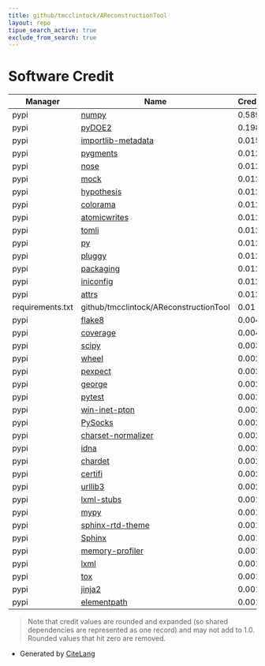 ```yaml
---
title: github/tmcclintock/AReconstructionTool
layout: repo
tipue_search_active: true
exclude_from_search: true
---
```

# Software Credit

|Manager|Name|Credit|
|-------|----|------|
|pypi|[numpy](https://www.numpy.org)|0.589|
|pypi|[pyDOE2](https://github.com/clicumu/pyDOE2)|0.198|
|pypi|[importlib-metadata](https://github.com/python/importlib_metadata)|0.015|
|pypi|[pygments](https://pygments.org/)|0.012|
|pypi|[nose](http://readthedocs.org/docs/nose/)|0.012|
|pypi|[mock](http://mock.readthedocs.org/en/latest/)|0.012|
|pypi|[hypothesis](https://hypothesis.works)|0.012|
|pypi|[colorama](https://github.com/tartley/colorama)|0.012|
|pypi|[atomicwrites](https://github.com/untitaker/python-atomicwrites)|0.012|
|pypi|[tomli](https://pypi.org/project/tomli)|0.012|
|pypi|[py](https://pypi.org/project/py)|0.012|
|pypi|[pluggy](https://pypi.org/project/pluggy)|0.012|
|pypi|[packaging](https://pypi.org/project/packaging)|0.012|
|pypi|[iniconfig](https://pypi.org/project/iniconfig)|0.012|
|pypi|[attrs](https://pypi.org/project/attrs)|0.012|
|requirements.txt|github/tmcclintock/AReconstructionTool|0.01|
|pypi|[flake8](https://pypi.org/project/flake8)|0.004|
|pypi|[coverage](https://pypi.org/project/coverage)|0.004|
|pypi|[scipy](https://www.scipy.org)|0.003|
|pypi|[wheel](https://pypi.org/project/wheel)|0.002|
|pypi|[pexpect](https://pypi.org/project/pexpect)|0.002|
|pypi|[george](https://github.com/dfm/george)|0.002|
|pypi|[pytest](https://docs.pytest.org/en/latest/)|0.002|
|pypi|[win-inet-pton](https://pypi.org/project/win-inet-pton)|0.002|
|pypi|[PySocks](https://pypi.org/project/PySocks)|0.002|
|pypi|[charset-normalizer](https://pypi.org/project/charset-normalizer)|0.002|
|pypi|[idna](https://pypi.org/project/idna)|0.002|
|pypi|[chardet](https://pypi.org/project/chardet)|0.002|
|pypi|[certifi](https://pypi.org/project/certifi)|0.002|
|pypi|[urllib3](https://pypi.org/project/urllib3)|0.002|
|pypi|[lxml-stubs](https://pypi.org/project/lxml-stubs)|0.001|
|pypi|[mypy](https://pypi.org/project/mypy)|0.001|
|pypi|[sphinx-rtd-theme](https://pypi.org/project/sphinx-rtd-theme)|0.001|
|pypi|[Sphinx](https://pypi.org/project/Sphinx)|0.001|
|pypi|[memory-profiler](https://pypi.org/project/memory-profiler)|0.001|
|pypi|[lxml](https://pypi.org/project/lxml)|0.001|
|pypi|[tox](https://pypi.org/project/tox)|0.001|
|pypi|[jinja2](https://pypi.org/project/jinja2)|0.001|
|pypi|[elementpath](https://pypi.org/project/elementpath)|0.001|


> Note that credit values are rounded and expanded (so shared dependencies are represented as one record) and may not add to 1.0. Rounded values that hit zero are removed.


- Generated by [CiteLang](https://github.com/vsoch/citelang)
